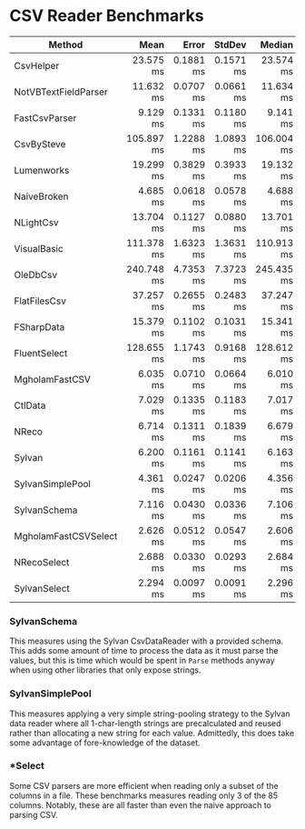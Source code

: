 # CSV Reader Benchmarks

|               Method |       Mean |     Error |    StdDev |     Median | Ratio | RatioSD |      Gen 0 |    Gen 1 |   Gen 2 |    Allocated |
|--------------------- |-----------:|----------:|----------:|-----------:|------:|--------:|-----------:|---------:|--------:|-------------:|
|            CsvHelper |  23.575 ms | 0.1881 ms | 0.1571 ms |  23.574 ms |  1.00 |    0.00 |  6000.0000 |        - |       - |  27259.29 KB |
| NotVBTextFieldParser |  11.632 ms | 0.0707 ms | 0.0661 ms |  11.634 ms |  0.49 |    0.00 |  5437.5000 |        - |       - |  22235.21 KB |
|        FastCsvParser |   9.129 ms | 0.1331 ms | 0.1180 ms |   9.141 ms |  0.39 |    0.01 |  1828.1250 | 125.0000 | 46.8750 |   7548.93 KB |
|           CsvBySteve | 105.897 ms | 1.2288 ms | 1.0893 ms | 106.004 ms |  4.49 |    0.04 | 22800.0000 |        - |       - |  93808.72 KB |
|           Lumenworks |  19.299 ms | 0.3829 ms | 0.3933 ms |  19.132 ms |  0.82 |    0.02 | 10468.7500 |        - |       - |  42798.25 KB |
|          NaiveBroken |   4.685 ms | 0.0618 ms | 0.0578 ms |   4.688 ms |  0.20 |    0.00 |  2757.8125 |        - |       - |  11266.87 KB |
|            NLightCsv |  13.704 ms | 0.1127 ms | 0.0880 ms |  13.701 ms |  0.58 |    0.00 |  1765.6250 |        - |       - |   7334.02 KB |
|          VisualBasic | 111.378 ms | 1.6323 ms | 1.3631 ms | 110.913 ms |  4.72 |    0.07 | 45600.0000 |        - |       - | 187058.47 KB |
|             OleDbCsv | 240.748 ms | 4.7353 ms | 7.3723 ms | 245.435 ms | 10.28 |    0.33 |  1000.0000 |        - |       - |   6848.06 KB |
|         FlatFilesCsv |  37.257 ms | 0.2655 ms | 0.2483 ms |  37.247 ms |  1.58 |    0.01 |  6285.7143 |  71.4286 |       - |  25882.75 KB |
|           FSharpData |  15.379 ms | 0.1102 ms | 0.1031 ms |  15.341 ms |  0.65 |    0.01 | 15406.2500 |  15.6250 |       - |  62950.08 KB |
|         FluentSelect | 128.655 ms | 1.1743 ms | 0.9168 ms | 128.612 ms |  5.46 |    0.05 |          - |        - |       - |   1734.76 KB |
|       MgholamFastCSV |   6.035 ms | 0.0710 ms | 0.0664 ms |   6.010 ms |  0.26 |    0.00 |  1921.8750 |  62.5000 | 23.4375 |   7881.09 KB |
|              CtlData |   7.029 ms | 0.1335 ms | 0.1183 ms |   7.017 ms |  0.30 |    0.00 |  5000.0000 |  70.3125 | 23.4375 |  20463.27 KB |
|                NReco |   6.714 ms | 0.1311 ms | 0.1839 ms |   6.679 ms |  0.28 |    0.01 |  1781.2500 |  62.5000 | 31.2500 |   7310.73 KB |
|               Sylvan |   6.200 ms | 0.1161 ms | 0.1141 ms |   6.163 ms |  0.26 |    0.01 |  1781.2500 |  46.8750 | 23.4375 |   7319.95 KB |
|     SylvanSimplePool |   4.361 ms | 0.0247 ms | 0.0206 ms |   4.356 ms |  0.18 |    0.00 |   460.9375 |  46.8750 | 23.4375 |   1923.49 KB |
|         SylvanSchema |   7.116 ms | 0.0430 ms | 0.0336 ms |   7.106 ms |  0.30 |    0.00 |   218.7500 |  46.8750 | 23.4375 |    949.16 KB |
| MgholamFastCSVSelect |   2.626 ms | 0.0512 ms | 0.0547 ms |   2.606 ms |  0.11 |    0.00 |   277.3438 |  62.5000 | 31.2500 |   1136.87 KB |
|          NRecoSelect |   2.688 ms | 0.0330 ms | 0.0293 ms |   2.684 ms |  0.11 |    0.00 |   136.7188 |  35.1563 | 35.1563 |    567.15 KB |
|         SylvanSelect |   2.294 ms | 0.0097 ms | 0.0091 ms |   2.296 ms |  0.10 |    0.00 |   140.6250 |  35.1563 | 31.2500 |    576.34 KB |

### SylvanSchema

This measures using the Sylvan CsvDataReader with a provided schema.
This adds some amount of time to process the data as it must parse the values,
but this is time which would be spent in `Parse` methods anyway when using other libraries that only expose strings.

### SylvanSimplePool

This measures applying a very simple string-pooling strategy to the Sylvan data reader where all 1-char-length strings 
are precalculated and reused rather than allocating a new string for each value. Admittedly, this does take some advantage of
fore-knowledge of the dataset.

### *Select
Some CSV parsers are more efficient when reading only a subset of the columns in a file. 
These benchmarks measures reading only 3 of the 85 columns.
Notably, these are all faster than even the naive approach to parsing CSV.
